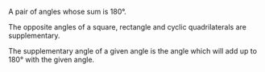 A pair of angles whose sum is 180°.

The opposite angles of a square, rectangle and cyclic quadrilaterals are
supplementary.

The supplementary angle of a given angle is the angle which will add up
to 180° with the given angle.
